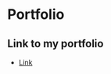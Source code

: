 # Portfolio


<!-- TABLE OF CONTENTS -->
## Link to my portfolio
* [Link](https://nikhilchakravarthy.netlify.app/)
